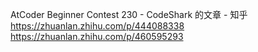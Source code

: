 AtCoder Beginner Contest 230 - CodeShark 的文章 - 知乎
https://zhuanlan.zhihu.com/p/444088338
https://zhuanlan.zhihu.com/p/460595293
